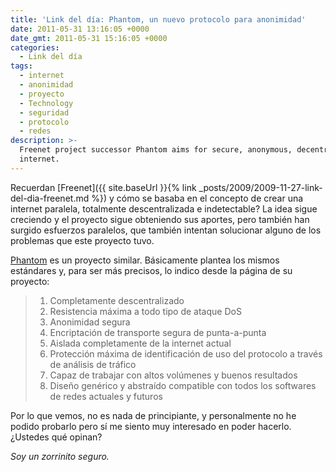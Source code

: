 ```yaml
---
title: 'Link del día: Phantom, un nuevo protocolo para anonimidad'
date: 2011-05-31 13:16:05 +0000
date_gmt: 2011-05-31 15:16:05 +0000
categories:
  - Link del día
tags:
  - internet
  - anonimidad
  - proyecto
  - Technology
  - seguridad
  - protocolo
  - redes
description: >-
  Freenet project successor Phantom aims for secure, anonymous, decentralized
  internet.
---
```



Recuerdan [Freenet]({{ site.baseUrl }}{% link _posts/2009/2009-11-27-link-del-dia-freenet.md %}) y cómo se basaba en el concepto de crear una internet paralela, totalmente descentralizada e indetectable? La idea sigue creciendo y el proyecto sigue obteniendo sus aportes, pero también han surgido esfuerzos paralelos, que también intentan solucionar alguno de los problemas que este proyecto tuvo.

[Phantom](http://code.google.com/p/phantom/) es un proyecto similar. Básicamente plantea los mismos estándares y, para ser más precisos, lo indico desde la página de su proyecto:

> 1. Completamente descentralizado
> 1. Resistencia máxima a todo tipo de ataque DoS
> 1. Anonimidad segura
> 1. Encriptación de transporte segura de punta-a-punta
> 1. Aislada completamente de la internet actual
> 1. Protección máxima de identificación de uso del protocolo a través de análisis de tráfico
> 1. Capaz de trabajar con altos volúmenes y buenos resultados
> 1. Diseño genérico y abstraído compatible con todos los softwares de redes actuales y futuros

Por lo que vemos, no es nada de principiante, y personalmente no he podido probarlo pero sí me siento muy interesado en poder hacerlo.  ¿Ustedes qué opinan?

_Soy un zorrinito seguro._
